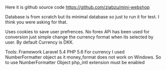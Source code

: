 Here it is github source code
https://github.com/ziabzu/mini-webshop

Database is from scratch but its minimal database so just to run it for test. I think you were asking for that.

Uses cookies to save user prefrences. No forex APi has been used for conversion just simple change the currency format when its selected by user.
By default Currency is DKK.


Tools:
Framework Laravel 5.4
PHP 5.6 For currency I used NumberFormatter object as it money_format does not work on Windows. 
So to use NumberFormatter Object php_intl extension must be enabled
